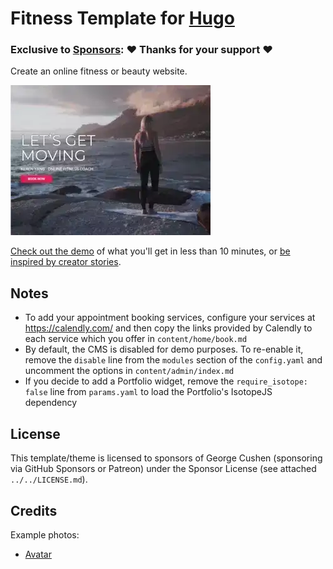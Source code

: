 # Fitness Template for [Hugo](https://github.com/gohugoio/hugo)

### Exclusive to [Sponsors](https://github.com/sponsors/gcushen): ❤️ Thanks for your support ❤️

Create an online fitness or beauty website.

[![Screenshot](preview.webp)](https://online-fitness-coach.netlify.app/)

[Check out the demo](https://online-fitness-coach.netlify.app/) of what you'll get in less than 10 minutes, or [be inspired by creator stories](https://wowchemy.com/creators/).

## Notes

- To add your appointment booking services, configure your services at https://calendly.com/ and then copy the links provided by Calendly to each service which you offer in `content/home/book.md`
- By default, the CMS is disabled for demo purposes. To re-enable it, remove the `disable` line from the `modules` section of the `config.yaml` and uncomment the options in `content/admin/index.md`
- If you decide to add a Portfolio widget, remove the `require_isotope: false` line from `params.yaml` to load the Portfolio's IsotopeJS dependency

## License 

This template/theme is licensed to sponsors of George Cushen (sponsoring via GitHub Sponsors or Patreon) under the Sponsor License (see attached `../../LICENSE.md`).

## Credits

Example photos:

- [Avatar](https://unsplash.com/photos/00ByEXKcSkA)
